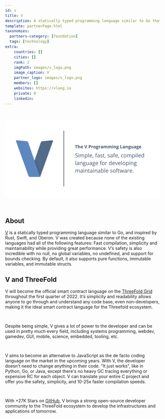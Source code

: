 ```yaml
---
id: v
title: V
description: A statically typed programming language similar to Go that offers fast compilation, simplicity and maintainability while providing great performance.
template: partnerPage.html
taxonomies:
  partners-category: [foundation]
  tags: [technology]
extra:
    countries: []
    cities: []
    rank: 2
    imgPath: images/v_logo.png
    image_caption: V
    partner_logo: images/v_logo.png
    members: []
    websites: https://vlang.io
    private: 0
    linkedin: 
---
```


<br/>

![V](/images/v_image.png)

<br/>

## About

[V](https://vlang.io) is a statically typed programming language similar to Go, and inspired by Rust, Swift, and Oberon. V was created because none of the existing languages had all of the following features: Fast compilation, simplicity and maintainability while providing great performance.  V’s safety is also incredible with no null, no global variables, no undefined, and support for bounds checking. By default, it also supports pure functions, immutable variables, and immutable structs.

## V and ThreeFold

V will become the official smart contract language on the [ThreeFold Grid](https://library.threefold.me/info/threefold#/tfgrid/threefold__tfgrid_home) throughout the first quarter of 2022. It’s simplicity and readability allows anyone to go through and understand any code base, even non-developers, making it the ideal smart contract language for the Threefold ecosystem. 

<br/>

Despite being simple, V gives a lot of power to the developer and can be used in pretty much every field, including systems programming, webdev, gamedev, GUI, mobile, science, embedded, tooling, etc.

<br/>

V aims to become an alternative to JavaScript as the de facto coding language on the market in the upcoming years. With V, the developer doesn't need to change anything in their code. "It just works", like in Python, Go, or Java, except there's no heavy GC tracing everything or expensive RC for each object. V can translate your entire C project and offer you the safety, simplicity, and 10-25x faster compilation speeds. 

<br/>

With +27K Stars on [GitHub](https://github.com/vlang/v), V brings a strong open-source developer community to the ThreeFold ecosystem to develop the infrastructures and applications of tomorrow.
